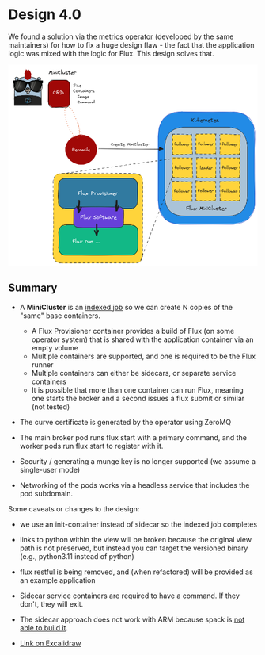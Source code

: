 # Design 4.0

We found a solution via the [metrics operator](https://converged-computing.github.io/metrics-operator/getting_started/addons.html#workload-flux) (developed by the same maintainers) for how to fix a huge design
flaw - the fact that the application logic was mixed with the logic for Flux. This design solves that.

![flux-design-4.png](flux-design-4.png)

## Summary

 - A **MiniCluster** is an [indexed job](https://kubernetes.io/docs/tasks/job/indexed-parallel-processing-static/) so we can create N copies of the "same" base containers.
   - A Flux Provisioner container provides a build of Flux (on some operator system) that is shared with the application container via an empty volume
   - Multiple containers are supported, and one is required to be the Flux runner
   - Multiple containers can either be sidecars, or separate service containers
   - It is possible that more than one container can run Flux, meaning one starts the broker and a second issues a flux submit or similar (not tested)

 - The curve certificate is generated by the operator using ZeroMQ
 - The main broker pod runs flux start with a primary command, and the worker pods run flux start to register with it.
 - Security / generating a munge key is no longer supported (we assume a single-user mode)
 - Networking of the pods works via a headless service that includes the pod subdomain. 

Some caveats or changes to the design:

 - we use an init-container instead of sidecar so the indexed job completes
 - links to python within the view will be broken because the original view path is not preserved, but instead you can target the versioned binary (e.g., python3.11 instead of python)
 - flux restful is being removed, and (when refactored) will be provided as an example application
 - Sidecar service containers are required to have a command. If they don't, they will exit.
 - The sidecar approach does not work with ARM because spack is [not able to build it](https://github.com/spack/spack/issues/41708).

- [Link on Excalidraw](https://excalidraw.com/#json=auIWjzPmpLnss1fP4FdjL,UY4HiAoQ0zH1tFTptDLCXw)
